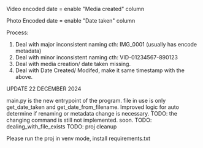 Video encoded date = enable "Media created" column

Photo Encoded date = enable "Date taken" column


<!-- python "C:\Users\haizi\Documents\(Python) Change video creation date\exif_or_encodedate_from_filename.py"

python "C:\Users\haizi\Documents\(Python) Change video creation date\datecreated_modified.py"

python "c:/Users/haizi/Documents/(Python) Change video creation date/file_rename_from_dateobj.py"

python "c:/Users/haizi/Documents/(Python) Change video creation date/file_rename_from_filename_useregex.py" -->



Process:
1. Deal with major inconsistent naming cth: IMG_0001 (usually has encode metadata)
2. Deal with minor inconsistent naming cth: VID-01234567-890123
3. Deal with media creation/ date taken missing.
4. Deal with Date Created/ Modifed, make it same timestamp with the above.





UPDATE 22 DECEMBER 2024

main.py is the new entrypoint of the program.
file in use is only get_date_taken and get_date_from_filename.
Improved logic for auto determine if renaming or metadata change is necessary.
TODO: the changing command is still not implemented. soon.
TODO: dealing_with_file_exists
TODO: proj cleanup

Please run the proj in venv mode, install requirements.txt